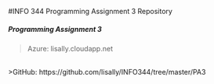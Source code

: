 #INFO 344 Programming Assignment 3 Repository

##### Programming Assignment 3
>Azure: lisally.cloudapp.net
<br />
>GitHub: https://github.com/lisally/INFO344/tree/master/PA3

